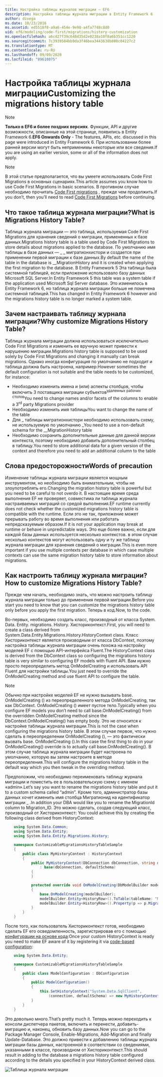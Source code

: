 ```yaml
---
title: Настройка таблицы журналов миграции — EF6
description: Настройка таблицы журнала миграции в Entity Framework 6
author: divega
ms.date: 10/23/2016
ms.assetid: ed5518f0-a9a6-454e-9e98-a4fa7748c8d0
uid: ef6/modeling/code-first/migrations/history-customization
ms.openlocfilehash: a6cd27f39c648d35d2e0238a10f8a6b351cc1220
ms.sourcegitcommit: 7c3939504bb9da3f46bea3443638b808c04227c2
ms.translationtype: MT
ms.contentlocale: ru-RU
ms.lasthandoff: 09/09/2020
ms.locfileid: "89618075"
---
```

# <a name="customizing-the-migrations-history-table"></a><span data-ttu-id="e242d-103">Настройка таблицы журнала миграции</span><span class="sxs-lookup"><span data-stu-id="e242d-103">Customizing the migrations history table</span></span>
> [!NOTE]
> <span data-ttu-id="e242d-104">**Только в EF6 и более поздних версиях**. Функции, API и другие возможности, описанные на этой странице, появились в Entity Framework 6.</span><span class="sxs-lookup"><span data-stu-id="e242d-104">**EF6 Onwards Only** - The features, APIs, etc. discussed in this page were introduced in Entity Framework 6.</span></span> <span data-ttu-id="e242d-105">При использовании более ранней версии могут быть неприменимы некоторые или все сведения.</span><span class="sxs-lookup"><span data-stu-id="e242d-105">If you are using an earlier version, some or all of the information does not apply.</span></span>

> [!NOTE]
> <span data-ttu-id="e242d-106">В этой статье предполагается, что вы умеете использовать Code First Migrations в основных сценариях.</span><span class="sxs-lookup"><span data-stu-id="e242d-106">This article assumes you know how to use Code First Migrations in basic scenarios.</span></span> <span data-ttu-id="e242d-107">В противном случае необходимо прочитать [Code First migrations](xref:ef6/modeling/code-first/migrations/index) , прежде чем продолжить.</span><span class="sxs-lookup"><span data-stu-id="e242d-107">If you don’t, then you’ll need to read [Code First Migrations](xref:ef6/modeling/code-first/migrations/index) before continuing.</span></span>

## <a name="what-is-migrations-history-table"></a><span data-ttu-id="e242d-108">Что такое таблица журнала миграции?</span><span class="sxs-lookup"><span data-stu-id="e242d-108">What is Migrations History Table?</span></span>

<span data-ttu-id="e242d-109">Таблица журнала миграции — это таблица, используемая Code First Migrations для хранения сведений о миграции, примененных к базе данных.</span><span class="sxs-lookup"><span data-stu-id="e242d-109">Migrations history table is a table used by Code First Migrations to store details about migrations applied to the database.</span></span> <span data-ttu-id="e242d-110">По умолчанию имя таблицы в базе данных — \_ \_ мигратионхистори и создается при применении первой миграции к базе данных.</span><span class="sxs-lookup"><span data-stu-id="e242d-110">By default the name of the table in the database is \_\_MigrationHistory and it is created when applying the first migration to the database.</span></span> <span data-ttu-id="e242d-111">В Entity Framework 5 Эта таблица была системной таблицей, если приложение использовало базу данных Microsoft SQL Server.</span><span class="sxs-lookup"><span data-stu-id="e242d-111">In Entity Framework 5 this table was a system table if the application used Microsoft Sql Server database.</span></span> <span data-ttu-id="e242d-112">Это изменилось в Entity Framework 6, но таблица журнала миграции больше не помечена системной таблицей.</span><span class="sxs-lookup"><span data-stu-id="e242d-112">This has changed in Entity Framework 6 however and the migrations history table is no longer marked a system table.</span></span>

## <a name="why-customize-migrations-history-table"></a><span data-ttu-id="e242d-113">Зачем настраивать таблицу журнала миграции?</span><span class="sxs-lookup"><span data-stu-id="e242d-113">Why customize Migrations History Table?</span></span>

<span data-ttu-id="e242d-114">Таблица журнала миграции должна использоваться исключительно Code First Migrations и изменить ее вручную может привести к нарушению миграции.</span><span class="sxs-lookup"><span data-stu-id="e242d-114">Migrations history table is supposed to be used solely by Code First Migrations and changing it manually can break migrations.</span></span> <span data-ttu-id="e242d-115">Однако иногда конфигурация по умолчанию не подходит и таблица должна быть настроена, например:</span><span class="sxs-lookup"><span data-stu-id="e242d-115">However sometimes the default configuration is not suitable and the table needs to be customized, for instance:</span></span>

-   <span data-ttu-id="e242d-116">Необходимо изменить имена и (или) аспекты столбцов, чтобы включить 3 поставщика миграции субъектов<sup>удаленных рабочих столов</sup></span><span class="sxs-lookup"><span data-stu-id="e242d-116">You need to change names and/or facets of the columns to enable a 3<sup>rd</sup> party Migrations provider</span></span>
-   <span data-ttu-id="e242d-117">Необходимо изменить имя таблицы</span><span class="sxs-lookup"><span data-stu-id="e242d-117">You want to change the name of the table</span></span>
-   <span data-ttu-id="e242d-118">Для \_ таблицы мигратионхистори необходимо использовать схему, не используемую по умолчанию \_</span><span class="sxs-lookup"><span data-stu-id="e242d-118">You need to use a non-default schema for the \_\_MigrationHistory table</span></span>
-   <span data-ttu-id="e242d-119">Необходимо сохранить дополнительные данные для данной версии контекста, поэтому необходимо добавить дополнительный столбец в таблицу.</span><span class="sxs-lookup"><span data-stu-id="e242d-119">You need to store additional data for a given version of the context and therefore you need to add an additional column to the table</span></span>

## <a name="words-of-precaution"></a><span data-ttu-id="e242d-120">Слова предосторожности</span><span class="sxs-lookup"><span data-stu-id="e242d-120">Words of precaution</span></span>

<span data-ttu-id="e242d-121">Изменение таблицы журнала миграции является мощным инструментом, но необходимо быть внимательным, чтобы не злоупотреблять его.</span><span class="sxs-lookup"><span data-stu-id="e242d-121">Changing the migration history table is powerful but you need to be careful to not overdo it.</span></span> <span data-ttu-id="e242d-122">В настоящее время среда выполнения EF не проверяет, совместима ли таблица журнала настраиваемых миграций со средой выполнения.</span><span class="sxs-lookup"><span data-stu-id="e242d-122">EF runtime currently does not check whether the customized migrations history table is compatible with the runtime.</span></span> <span data-ttu-id="e242d-123">Если это не так, приложение может прерывать работу во время выполнения или работать непредсказуемым образом.</span><span class="sxs-lookup"><span data-stu-id="e242d-123">If it is not your application may break at runtime or behave in unpredictable ways.</span></span> <span data-ttu-id="e242d-124">Это еще более важно, если для каждой базы данных используется несколько контекстов. в этом случае несколько контекстов могут использовать одну и ту же таблицу журнала миграции для хранения сведений о миграции.</span><span class="sxs-lookup"><span data-stu-id="e242d-124">This is even more important if you use multiple contexts per database in which case multiple contexts can use the same migration history table to store information about migrations.</span></span>

## <a name="how-to-customize-migrations-history-table"></a><span data-ttu-id="e242d-125">Как настроить таблицу журнала миграции?</span><span class="sxs-lookup"><span data-stu-id="e242d-125">How to customize Migrations History Table?</span></span>

<span data-ttu-id="e242d-126">Прежде чем начать, необходимо знать, что можно настроить таблицу журнала миграции только до применения первой миграции.</span><span class="sxs-lookup"><span data-stu-id="e242d-126">Before you start you need to know that you can customize the migrations history table only before you apply the first migration.</span></span> <span data-ttu-id="e242d-127">Теперь в код.</span><span class="sxs-lookup"><span data-stu-id="e242d-127">Now, to the code.</span></span>

<span data-ttu-id="e242d-128">Во-первых, необходимо создать класс, производный от класса System. Data. Entity. migrations. History. Хисториконтекст.</span><span class="sxs-lookup"><span data-stu-id="e242d-128">First, you will need to create a class derived from System.Data.Entity.Migrations.History.HistoryContext class.</span></span> <span data-ttu-id="e242d-129">Класс Хисториконтекст является производным от класса DbContext, поэтому настройка таблицы журнала миграции очень похожа на настройку моделей EF с помощью API-интерфейса Fluent.</span><span class="sxs-lookup"><span data-stu-id="e242d-129">The HistoryContext class is derived from the DbContext class so configuring the migrations history table is very similar to configuring EF models with fluent API.</span></span> <span data-ttu-id="e242d-130">Вам нужно просто переопределить метод OnModelCreating и использовать API Fluent для настройки таблицы.</span><span class="sxs-lookup"><span data-stu-id="e242d-130">You just need to override the OnModelCreating method and use fluent API to configure the table.</span></span>

>[!NOTE]
> <span data-ttu-id="e242d-131">Обычно при настройке моделей EF не нужно вызывать base. OnModelCreating () из переопределенного метода OnModelCreating, так как DbContext. OnModelCreating () имеет пустое тело.</span><span class="sxs-lookup"><span data-stu-id="e242d-131">Typically when you configure EF models you don’t need to call base.OnModelCreating() from the overridden OnModelCreating method since the DbContext.OnModelCreating() has empty body.</span></span> <span data-ttu-id="e242d-132">Это не относится к настройке таблицы журнала миграции.</span><span class="sxs-lookup"><span data-stu-id="e242d-132">This is not the case when configuring the migrations history table.</span></span> <span data-ttu-id="e242d-133">В этом случае первое, что нужно сделать в переопределении OnModelCreating (), — это фактически вызвать base. OnModelCreating ().</span><span class="sxs-lookup"><span data-stu-id="e242d-133">In this case the first thing to do in your OnModelCreating() override is to actually call base.OnModelCreating().</span></span> <span data-ttu-id="e242d-134">В этом случае таблица журнала миграции будет настроена по умолчанию, которую вы затем настроите в методе переопределения.</span><span class="sxs-lookup"><span data-stu-id="e242d-134">This will configure the migrations history table in the default way which you then tweak in the overriding method.</span></span>

<span data-ttu-id="e242d-135">Предположим, что необходимо переименовать таблицу журнала миграции и поместить ее в пользовательскую схему с именем «admin».</span><span class="sxs-lookup"><span data-stu-id="e242d-135">Let’s say you want to rename the migrations history table and put it to a custom schema called “admin”.</span></span> <span data-ttu-id="e242d-136">Кроме того, администратор базы данных хочет изменить имя столбца Мигратионид на идентификатор миграции \_ .</span><span class="sxs-lookup"><span data-stu-id="e242d-136">In addition your DBA would like you to rename the MigrationId column to Migration\_ID.</span></span> <span data-ttu-id="e242d-137">Это можно сделать, создав следующий класс, производный от Хисториконтекст:</span><span class="sxs-lookup"><span data-stu-id="e242d-137"> You could achieve this by creating the following class derived from HistoryContext:</span></span>

``` csharp
    using System.Data.Common;
    using System.Data.Entity;
    using System.Data.Entity.Migrations.History;

    namespace CustomizableMigrationsHistoryTableSample
    {
        public class MyHistoryContext : HistoryContext
        {
            public MyHistoryContext(DbConnection dbConnection, string defaultSchema)
                : base(dbConnection, defaultSchema)
            {
            }

            protected override void OnModelCreating(DbModelBuilder modelBuilder)
            {
                base.OnModelCreating(modelBuilder);
                modelBuilder.Entity<HistoryRow>().ToTable(tableName: "MigrationHistory", schemaName: "admin");
                modelBuilder.Entity<HistoryRow>().Property(p => p.MigrationId).HasColumnName("Migration_ID");
            }
        }
    }
```

<span data-ttu-id="e242d-138">После того, как пользователь Хисториконтекст готов, необходимо сделать EF его осведомленность, зарегистрировав его с помощью [конфигурации на основе кода](https://msdn.com/data/jj680699):</span><span class="sxs-lookup"><span data-stu-id="e242d-138">Once your custom HistoryContext is ready you need to make EF aware of it by registering it via [code-based configuration](https://msdn.com/data/jj680699):</span></span>

``` csharp
    using System.Data.Entity;

    namespace CustomizableMigrationsHistoryTableSample
    {
        public class ModelConfiguration : DbConfiguration
        {
            public ModelConfiguration()
            {
                this.SetHistoryContext("System.Data.SqlClient",
                    (connection, defaultSchema) => new MyHistoryContext(connection, defaultSchema));
            }
        }
    }
```

<span data-ttu-id="e242d-139">Это довольно много.</span><span class="sxs-lookup"><span data-stu-id="e242d-139">That’s pretty much it.</span></span> <span data-ttu-id="e242d-140">Теперь можно переходить к консоли диспетчера пакетов, включить и перенести, добавить-миграцию и, наконец, обновить базу данных.</span><span class="sxs-lookup"><span data-stu-id="e242d-140">Now you can go to the Package Manager Console, Enable-Migrations, Add-Migration and finally Update-Database.</span></span> <span data-ttu-id="e242d-141">Это должно привести к добавлению таблицы журнала миграции базы данных, настроенной в соответствии со сведениями, указанными в классе, производном от Хисториконтекст.</span><span class="sxs-lookup"><span data-stu-id="e242d-141">This should result in adding to the database a migrations history table configured according to the details you specified in your HistoryContext derived class.</span></span>

![Таблица журнала миграции](~/ef6/media/database.png)
